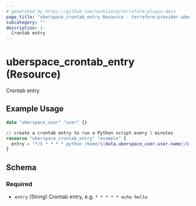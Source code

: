 ```yaml
---
# generated by https://github.com/hashicorp/terraform-plugin-docs
page_title: "uberspace_crontab_entry Resource - terraform-provider-uberspace"
subcategory: ""
description: |-
  Crontab entry
---
```


# uberspace_crontab_entry (Resource)

Crontab entry

## Example Usage

```terraform
data "uberspace_user" "user" {}

// create a crontab entry to run a Python script every 5 minutes
resource "uberspace_crontab_entry" "example" {
  entry = "*/5 * * * * python /home/${data.uberspace_user.user.name}/bin/example.py"
}
```

<!-- schema generated by tfplugindocs -->
## Schema

### Required

- `entry` (String) Crontab entry, e.g. `* * * * * echo hello`
